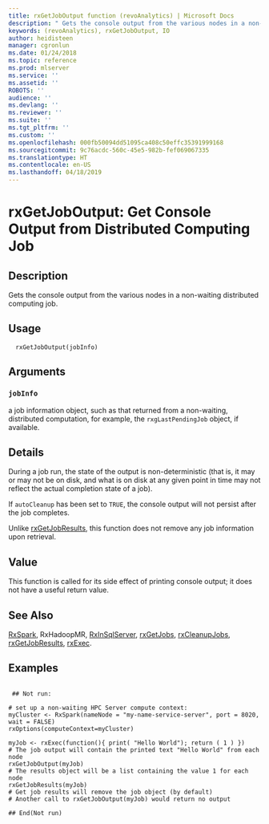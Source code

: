 ```yaml
---
title: rxGetJobOutput function (revoAnalytics) | Microsoft Docs
description: " Gets the console output from the various nodes in a non-waiting distributed computing job. "
keywords: (revoAnalytics), rxGetJobOutput, IO
author: heidisteen
manager: cgronlun
ms.date: 01/24/2018
ms.topic: reference
ms.prod: mlserver
ms.service: ''
ms.assetid: ''
ROBOTS: ''
audience: ''
ms.devlang: ''
ms.reviewer: ''
ms.suite: ''
ms.tgt_pltfrm: ''
ms.custom: ''
ms.openlocfilehash: 000fb50094dd51095ca408c50effc35391999168
ms.sourcegitcommit: 9c76acdc-560c-45e5-982b-fef069067335
ms.translationtype: HT
ms.contentlocale: en-US
ms.lasthandoff: 04/18/2019
---
```

 # <a name="rxgetjoboutput--get-console-output-from-distributed-computing-job"></a>rxGetJobOutput:  Get Console Output from Distributed Computing Job  
 ## <a name="description"></a>Description

Gets the console output from the various nodes in a non-waiting distributed computing job.



 ## <a name="usage"></a>Usage

```   
  rxGetJobOutput(jobInfo)

```


 ## <a name="arguments"></a>Arguments



 ### `jobInfo`
 a job information object, such as that returned from a non-waiting,  distributed computation, for example, the `rxgLastPendingJob` object, if available. 




 ## <a name="details"></a>Details

During a job run, the state of the output is non-deterministic (that is, it may or may not be on disk, and what is on disk at any given point in time may not reflect the actual completion state of a job).

If `autoCleanup` has been set to `TRUE`, the console output will not persist after the job completes.

Unlike [rxGetJobResults](rxGetJobResults.md), this function does not remove any job information upon retrieval.


 ## <a name="value"></a>Value

This function is called for its side effect of printing console output; it does not have a useful return value.

 ## <a name="see-also"></a>See Also

[RxSpark](RxSpark.md), RxHadoopMR, [RxInSqlServer](RxInSqlServer.md), [rxGetJobs](rxGetJobs.md), [rxCleanupJobs](rxCleanup.md), [rxGetJobResults](rxGetJobResults.md), [rxExec](rxExec.md).

 ## <a name="examples"></a>Examples

 ```

  ## Not run:

# set up a non-waiting HPC Server compute context: 
myCluster <- RxSpark(nameNode = "my-name-service-server", port = 8020, wait = FALSE) 
rxOptions(computeContext=myCluster) 

myJob <- rxExec(function(){ print( "Hello World"); return ( 1 ) })
# The job output will contain the printed text "Hello World" from each node
rxGetJobOutput(myJob)
# The results object will be a list containing the value 1 for each node
rxGetJobResults(myJob)
# Get job results will remove the job object (by default)
# Another call to rxGetJobOutput(myJob) would return no output

 ## End(Not run) 
```


